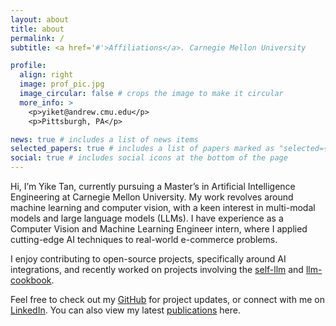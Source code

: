 ```yaml
---
layout: about
title: about
permalink: /
subtitle: <a href='#'>Affiliations</a>. Carnegie Mellon University

profile:
  align: right
  image: prof_pic.jpg
  image_circular: false # crops the image to make it circular
  more_info: >
    <p>yiket@andrew.cmu.edu</p>
    <p>Pittsburgh, PA</p>

news: true # includes a list of news items
selected_papers: true # includes a list of papers marked as "selected={true}"
social: true # includes social icons at the bottom of the page
---
```


Hi, I’m Yike Tan, currently pursuing a Master’s in Artificial Intelligence Engineering at Carnegie Mellon University. My work revolves around machine learning and computer vision, with a keen interest in multi-modal models and large language models (LLMs). I have experience as a Computer Vision and Machine Learning Engineer intern, where I applied cutting-edge AI techniques to real-world e-commerce problems.

I enjoy contributing to open-source projects, specifically around AI integrations, and recently worked on projects involving the [self-llm](https://github.com/datawhalechina/self-llm) and [llm-cookbook](https://github.com/datawhalechina/llm-cookbook).

Feel free to check out my [GitHub](https://github.com/LikeGiver) for project updates, or connect with me on [LinkedIn](https://www.linkedin.com/in/yiket/). You can also view my latest [publications](https://scholar.google.com/citations?user=SX6jLPMAAAAJ&hl=en) here.

